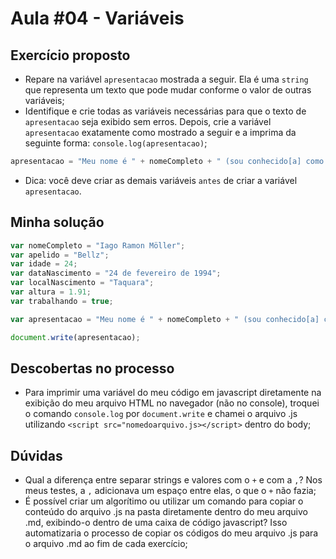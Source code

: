 # Aula #04 - Variáveis
## Exercício proposto
- Repare na variável ```apresentacao``` mostrada a seguir. Ela é uma ```string``` que representa um texto que pode mudar conforme o valor de outras variáveis;
- Identifique e crie todas as variáveis necessárias para que o texto de ```apresentacao``` seja exibido sem erros. Depois, crie a variável ```apresentacao``` exatamente como mostrado a seguir e a imprima da seguinte forma: ```console.log(apresentacao)```;
```javascript
apresentacao = "Meu nome é " + nomeCompleto + " (sou conhecido[a] como " + apelido + ") e tenho " + idade + " anos. Nasci no dia " + dataNascimento + ", na cidade de " + localNascimento + ". Tenho " + altura + "m de altura e atualmente estou " + (trabalhando ? "empregado" : "desempregado") + "."
```
- Dica: você deve criar as demais variáveis ```antes``` de criar a variável ```apresentacao```.
## Minha solução
```javascript
var nomeCompleto = "Iago Ramon Möller";
var apelido = "Bellz";
var idade = 24;
var dataNascimento = "24 de fevereiro de 1994";
var localNascimento = "Taquara";
var altura = 1.91;
var trabalhando = true;

var apresentacao = "Meu nome é " + nomeCompleto + " (sou conhecido[a] como " + apelido + ") e tenho " + idade + " anos. Nasci no dia " + dataNascimento + ", na cidade de " + localNascimento + ". Tenho " + altura + "m de altura e atualmente estou " + (trabalhando ? "empregado" : "desempregado") + "."

document.write(apresentacao);
```
## Descobertas no processo
- Para imprimir uma variável do meu código em javascript diretamente na exibição do meu arquivo HTML no navegador (não no console), troquei o comando ```console.log``` por ```document.write``` e chamei o arquivo .js utilizando ```<script src="nomedoarquivo.js></script>``` dentro do body;
## Dúvidas
- Qual a diferença entre separar strings e valores com o ```+``` e com a ```,```? Nos meus testes, a ```,``` adicionava um espaço entre elas, o que o ```+``` não fazia;
- É possível criar um algorítimo ou utilizar um comando para copiar o conteúdo do arquivo .js na pasta diretamente dentro do meu arquivo .md, exibindo-o dentro de uma caixa de código javascript? Isso automatizaria o processo de copiar os códigos do meu arquivo .js para o arquivo .md ao fim de cada exercício;